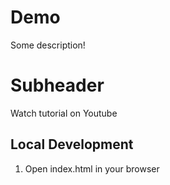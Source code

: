 # Demo

Some description!

# Subheader

Watch tutorial on Youtube

## Local Development

1. Open index.html in your browser